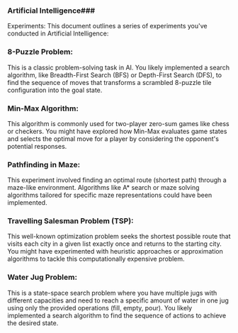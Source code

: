 ### Artificial Intelligence###

Experiments: 
This document outlines a series of experiments you've conducted in Artificial Intelligence:

### 8-Puzzle Problem:
This is a classic problem-solving task in AI. You likely implemented a search algorithm, like Breadth-First Search (BFS) or Depth-First Search (DFS), to find the sequence of moves that transforms a scrambled 8-puzzle tile configuration into the goal state.

### Min-Max Algorithm:
This algorithm is commonly used for two-player zero-sum games like chess or checkers. You might have explored how Min-Max evaluates game states and selects the optimal move for a player by considering the opponent's potential responses.

### Pathfinding in Maze:
This experiment involved finding an optimal route (shortest path) through a maze-like environment. Algorithms like A* search or maze solving algorithms tailored for specific maze representations could have been implemented.

### Travelling Salesman Problem (TSP):
This well-known optimization problem seeks the shortest possible route that visits each city in a given list exactly once and returns to the starting city. You might have experimented with heuristic approaches or approximation algorithms to tackle this computationally expensive problem.

### Water Jug Problem:
This is a state-space search problem where you have multiple jugs with different capacities and need to reach a specific amount of water in one jug using only the provided operations (fill, empty, pour). You likely implemented a search algorithm to find the sequence of actions to achieve the desired state.
